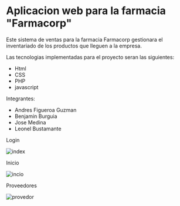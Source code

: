 # Aplicacion web para la farmacia "Farmacorp"


Este sistema de ventas para la farmacia Farmacorp gestionara el inventariado de los productos que lleguen a la empresa.

Las tecnologias implementadas para el proyecto seran las siguientes:
 - Html
 - CSS
 - PHP
 - javascript

Integrantes:
 - Andres Figueroa Guzman
 - Benjamin Burguia
 - Jose Medina
 - Leonel Bustamante


Login

![index](https://github.com/Andres-FigueroaG/ProyectoFarmacia/assets/134104347/157708a2-9cec-4909-8198-9e81fb7d2635)

Inicio

![incio](https://github.com/Andres-FigueroaG/ProyectoFarmacia/assets/134104347/6f6d99e1-854b-47c1-8d19-92b984cdad26)

Proveedores

![provedor](https://github.com/Andres-FigueroaG/ProyectoFarmacia/assets/134104347/c93292c7-cf94-4891-803f-52784a5e3557)

